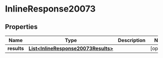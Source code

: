 
# InlineResponse20073

## Properties
Name | Type | Description | Notes
------------ | ------------- | ------------- | -------------
**results** | [**List&lt;InlineResponse20073Results&gt;**](InlineResponse20073Results.md) |  |  [optional]



